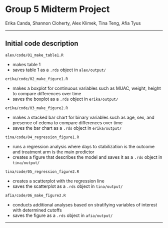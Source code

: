 # Group 5 Midterm Project

Erika Canda, Shannon Cloherty, Alex Klimek, Tina Teng, Afia Tyus

------------------------------------------------------------------------

## Initial code description

`alex/code/01_make_table1.R`
  - makes table 1
  - saves table 1 as a `.rds` object in `alex/output/`

`erika/code/02_make_figure1.R`
  - makes a boxplot for continuous variables such as MUAC, weight, height to 
    compare differences over time
  - saves the boxplot as a `.rds` object in `erika/output/`

`erika/code/03_make_figure2.R`
  - makes a stacked bar chart for binary variables such as age, sex, and 
    presence of edema to compare differences over time
  - saves the bar chart as a `.rds` object in `erika/output/`

`tina/code/04_regression_figure1.R`
  - runs a regression analysis where days to stabilization is the outcome and 
    treatment arm is the main predictor
  - creates a figure that describes the model and saves it as a `.rds` object
    in `tina/output/`
  
`tina/code/05_regression_figure2.R`
  - creates a scatterplot with the regression line
  - saves the scatterplot as a `.rds` object in `tina/output/`
  
`afia/code/06_make_figure3.R`
- conducts additional analyses based on stratifying variables of interest with
determined cutoffs
- saves the figure as a `.rds` object in `afia/output/`

------------------------------------------------------------------------

